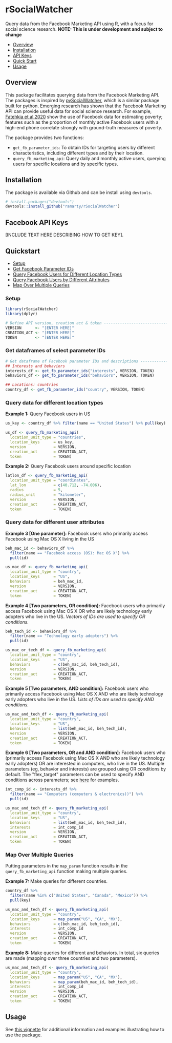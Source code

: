 # rSocialWatcher

Query data from the Facebook Marketing API using R, with a focus for social science research. __NOTE: This is under development and subject to change__

* [Overview](#overview)
* [Installation](#installation)
* [API Keys](#apikey)
* [Quick Start](#quick)
* [Usage](#usage)

## Overview <a name="overview"></a>

This package facilitates querying data from the Facebook Marketing API. The packages is inspired by [pySocialWatcher](https://github.com/maraujo/pySocialWatcher), which is a similar package built for python. Emerging research has shown that the Facebook Marketing API can provide useful data for social science research. For example, [Fatehkia et al 2020](https://ojs.aaai.org//index.php/ICWSM/article/view/7361) show the use of Facebook data for estimating poverty; features such as the proportion of monthly active Facebook users with a high-end phone correlate strongly with ground-truth measures of poverty.

The package provides two functions:

* `get_fb_parameter_ids`: To obtain IDs for targeting users by different characteristics, including different types and by their location.
* `query_fb_marketing_api`: Query daily and monthly active users, querying users for specific locations and by specific types. 

## Installation <a name="installation"></a>
The package is available via Github and can be install using `devtools`.

```r
# install.packages("devtools")
devtools::install_github("ramarty/rSocialWatcher")
```

## Facebook API Keys <a name="apikeys"></a>

[INCLUDE TEXT HERE DESCRIBING HOW TO GET KEY].

## Quickstart <a name="quick"></a>

* [Setup](#quick-setup)
* [Get Facebook Parameter IDs](#quick-param-id)
* [Query Facebook Users for Different Location Types](#quick-location)
* [Query Facebook Users by Different Attributes](#quick-attributes)
* [Map Over Multiple Queries](#quick-multiple)

### Setup <a name="quick-setup"></a>
```r
library(rSocialWatcher)
library(dplyr)

# Define API version, creation act & token -------------------------------------
VERSION      <- "[ENTER HERE]"
CREATION_ACT <- "[ENTER HERE]"
TOKEN        <- "[ENTER HERE]"
```

### Get dataframes of select parameter IDs <a name="quick-param-id"></a>
```r
# Get dataframe of Facebook parameter IDs and descriptions ---------------------
## Interests and behaviors
interests_df <- get_fb_parameter_ids("interests", VERSION, TOKEN)
behaviors_df <- get_fb_parameter_ids("behaviors", VERSION, TOKEN)

## Locations: countries
country_df <- get_fb_parameter_ids("country", VERSION, TOKEN)
```

### Query data for different location types <a name="quick-location"></a>

__Example 1:__ Query Facebook users in US
```r
us_key <- country_df %>% filter(name == "United States") %>% pull(key)

us_df <- query_fb_marketing_api(
  location_unit_type = "countries",
  location_keys      = us_key,
  version            = VERSION, 
  creation_act       = CREATION_ACT, 
  token              = TOKEN)
```

__Example 2:__ Query Facebook users around specific location
```r
latlon_df <- query_fb_marketing_api(
  location_unit_type = "coordinates",
  lat_lon            = c(40.712, -74.006),
  radius             = 5,
  radius_unit        = "kilometer",
  version            = VERSION, 
  creation_act       = CREATION_ACT, 
  token              = TOKEN)
```

### Query data for different user attributes <a name="quick-attributes"></a>

__Example 3 [One parameter]:__ Facebook users who primarily access Facebook using Mac OS X living in the US
```r
beh_mac_id <- behaviors_df %>% 
  filter(name == "Facebook access (OS): Mac OS X") %>% 
  pull(id)

us_mac_df <- query_fb_marketing_api(
  location_unit_type = "country",
  location_keys      = "US",
  behaviors          = beh_mac_id,
  version            = VERSION,
  creation_act       = CREATION_ACT,
  token              = TOKEN)
```

__Example 4 [Two parameters, OR condition]:__ Facebook users who primarily access Facebook using Mac OS X OR who are likely technology early adopters who live in the US. _Vectors of IDs are used to specify OR conditions._
```r
beh_tech_id <- behaviors_df %>% 
  filter(name == "Technology early adopters") %>% 
  pull(id)

us_mac_or_tech_df <- query_fb_marketing_api(
  location_unit_type = "country",
  location_keys      = "US",
  behaviors          = c(beh_mac_id, beh_tech_id),
  version            = VERSION,
  creation_act       = CREATION_ACT,
  token              = TOKEN)
```

__Example 5 [Two parameters, AND condition]:__ Facebook users who primarily access Facebook using Mac OS X AND who are likely technology early adopters who live in the US. _Lists of IDs are used to specify AND conditions._
```r
us_mac_and_tech_df <- query_fb_marketing_api(
  location_unit_type = "country",
  location_keys      = "US",
  behaviors          = list(beh_mac_id, beh_tech_id),
  version            = VERSION,
  creation_act       = CREATION_ACT,
  token              = TOKEN)
```

__Example 6 [Two parameters, OR and AND condition]:__ Facebook users who (primarily access Facebook using Mac OS X AND who are likely technology early adopters) OR are interested in computers, who live in the US. Multiple parameters (eg, behavior and interests) are grouped using OR conditions by default. The "flex_target" parameters can be used to specify AND conditions across parameters; see [here](https://ramarty.github.io/rSocialWatcher/articles/rsocialwatcher-vignette.html#flexible-targetting-or-and-and) for examples. 
```r
int_comp_id <- interests_df %>% 
  filter(name == "Computers (computers & electronics))") %>% 
  pull(id)

us_mac_and_tech_df <- query_fb_marketing_api(
  location_unit_type = "country",
  location_keys      = "US",
  behaviors          = list(beh_mac_id, beh_tech_id),
  interests          = int_comp_id
  version            = VERSION,
  creation_act       = CREATION_ACT,
  token              = TOKEN)
```

### Map Over Multiple Queries <a name="quick-multiple"></a>

Putting parameters in the `map_param` function results in the `query_fb_marketing_api` function making multiple queries.

__Example 7:__ Make queries for different countries.
```r
country_df %>% 
  filter(name %in% c("United States", "Canada", "Mexico")) %>% 
  pull(key)

us_mac_and_tech_df <- query_fb_marketing_api(
  location_unit_type = "country",
  location_keys      = map_param("US", "CA", "MX"),
  behaviors          = c(beh_mac_id, beh_tech_id),
  interests          = int_comp_id
  version            = VERSION,
  creation_act       = CREATION_ACT,
  token              = TOKEN)
```

__Example 8:__ Make queries for different and behaviors. In total, six queries are made (mapping over three countries and two parameters).
```r
us_mac_and_tech_df <- query_fb_marketing_api(
  location_unit_type = "country",
  location_keys      = map_param("US", "CA", "MX"),
  behaviors          = map_param(beh_mac_id, beh_tech_id),
  interests          = int_comp_id
  version            = VERSION,
  creation_act       = CREATION_ACT,
  token              = TOKEN)
```

## Usage <a name="usage"></a>
See [this vignette](https://ramarty.github.io/rSocialWatcher/articles/rsocialwatcher-vignette.html) for additional information and examples illustrating how to use the package. 
